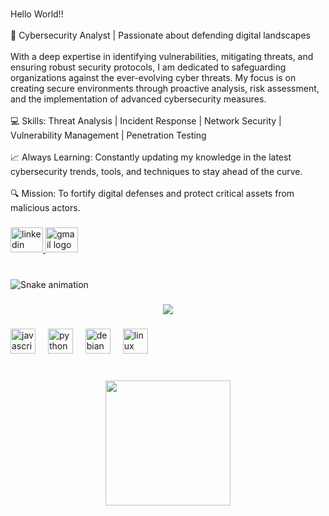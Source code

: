 <br clear="both">

<p align="left">Hello World!!<br><br>🔐 Cybersecurity Analyst | Passionate about defending digital landscapes<br><br>With a deep expertise in identifying vulnerabilities, mitigating threats, and ensuring robust security protocols, I am dedicated to safeguarding organizations against the ever-evolving cyber threats. My focus is on creating secure environments through proactive analysis, risk assessment, and the implementation of advanced cybersecurity measures.<br><br>💻 Skills: Threat Analysis | Incident Response | Network Security | Vulnerability Management | Penetration Testing<br><br>📈 Always Learning: Constantly updating my knowledge in the latest cybersecurity trends, tools, and techniques to stay ahead of the curve.<br><br>🔍 Mission: To fortify digital defenses and protect critical assets from malicious actors.</p>

###

<div align="left">
  <a href="www.linkedin.com/in/bhattcyberanalysis" target="_blank">
    <img src="https://raw.githubusercontent.com/maurodesouza/profile-readme-generator/master/src/assets/icons/social/linkedin/default.svg" width="52" height="40" alt="linkedin logo"  />
  </a>
  <a href="encyb.iram@gmail.com" target="_blank">
    <img src="https://raw.githubusercontent.com/maurodesouza/profile-readme-generator/master/src/assets/icons/social/gmail/default.svg" width="52" height="40" alt="gmail logo"  />
  </a>
</div>

###

<br clear="both">

<img src="https://raw.githubusercontent.com/iram61/iram61/output/snake.svg" alt="Snake animation" />

###

<div align="center">
  <img src="https://profile-counter.glitch.me/iram61/count.svg?"  />
</div>

###

<div align="left">
  <img src="https://cdn.jsdelivr.net/gh/devicons/devicon/icons/javascript/javascript-original.svg" height="40" alt="javascript logo"  />
  <img width="12" />
  <img src="https://cdn.jsdelivr.net/gh/devicons/devicon/icons/python/python-original.svg" height="40" alt="python logo"  />
  <img width="12" />
  <img src="https://cdn.jsdelivr.net/gh/devicons/devicon/icons/debian/debian-original.svg" height="40" alt="debian logo"  />
  <img width="12" />
  <img src="https://cdn.jsdelivr.net/gh/devicons/devicon/icons/linux/linux-original.svg" height="40" alt="linux logo"  />
</div>

###

<br clear="both">

<div align="center">
  <img height="200" src="https://user-images.githubusercontent.com/74038190/225813708-98b745f2-7d22-48cf-9150-083f1b00d6c9.gif"  />
</div>

###
